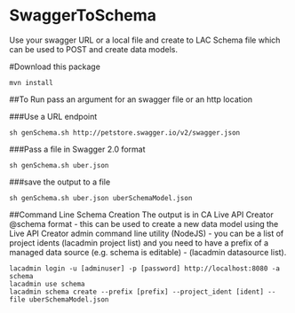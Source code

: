 # SwaggerToSchema
Use your swagger URL or a local file and create to LAC Schema file which can be used to POST and create data models.

#Download this package
```
mvn install
```


##To Run 
pass an argument for an swagger file or an http location

###Use a URL endpoint
```
sh genSchema.sh http://petstore.swagger.io/v2/swagger.json
```
###Pass a file in Swagger 2.0 format
```
sh genSchema.sh uber.json
```
###save the output to a file
```
sh genSchema.sh uber.json uberSchemaModel.json
```
##Command Line Schema Creation
The output is in CA Live API Creator @schema format - this can be used to create a new data model using the Live API Creator admin command line utility (NodeJS) - you can be a list of project idents (lacadmin project list) and you need to have a prefix of a managed data source (e.g. schema is editable) - (lacadmin datasource list).
```
lacadmin login -u [adminuser] -p [password] http://localhost:8080 -a schema
lacadmin use schema
lacadmin schema create --prefix [prefix] --project_ident [ident] --file uberSchemaModel.json
```
